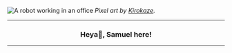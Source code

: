 ![A robot working in an office](https://pub-95f52075312044f3bf6ff1fba7dbbb34.r2.dev/kirokaze-office-day.gif)
_Pixel art by [Kirokaze](https://www.instagram.com/kirokaze/)._

---

<h3 align="center">Heya👋, Samuel here!</h3>

---

<!--
**TipoSamuel/TipoSamuel** is a ✨ _special_ ✨ repository because its `README.md` (this file) appears on your GitHub profile.

Here are some ideas to get you started:

- 🔭 I’m currently working on ...
- 🌱 I’m currently learning ...
- 👯 I’m looking to collaborate on ...
- 🤔 I’m looking for help with ...
- 💬 Ask me about ...
- 📫 How to reach me: ...
- 😄 Pronouns: ...
- ⚡ Fun fact: ...
-->
